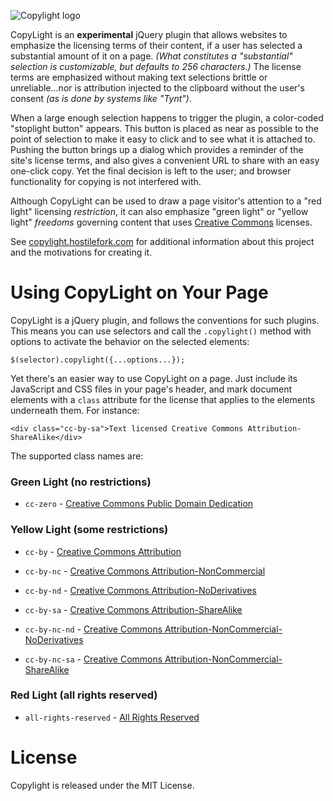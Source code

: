 ![Copylight logo](https://raw.github.com/hostilefork/copylight/master/copylight-logo.png)

CopyLight is an **experimental** jQuery plugin that allows websites to emphasize the licensing terms of their content, if a user has selected a substantial amount of it on a page.  *(What constitutes a "substantial" selection is customizable, but defaults to 256 characters.)*  The license terms are emphasized without making text selections brittle or unreliable...nor is attribution injected to the clipboard without the user's consent *(as is done by systems like "Tynt")*.

When a large enough selection happens to trigger the plugin, a color-coded "stoplight button" appears.  This button is placed as near as possible to the point of selection to make it easy to click and to see what it is attached to.  Pushing the button brings up a dialog which provides a reminder of the site's license terms, and also gives a convenient URL to share with an easy one-click copy.  Yet the final decision is left to the user; and browser functionality for copying is not interfered with.

Although CopyLight can be used to draw a page visitor's attention to a "red light" licensing *restriction*, it can also emphasize "green light" or "yellow light" *freedoms* governing content that uses [Creative Commons](http://http://creativecommons.org/) licenses.

See [copylight.hostilefork.com](http://copylight.hostilefork.com) for additional information about this project and the motivations for creating it.


# Using CopyLight on Your Page

CopyLight is a jQuery plugin, and follows the conventions for such plugins.  This means you can use selectors and call the `.copylight()` method with options to activate the behavior on the selected elements:

    $(selector).copylight({...options...});

Yet there's an easier way to use CopyLight on a page.  Just include its JavaScript and CSS files in your page's header, and mark document elements with a `class` attribute for the license that applies to the elements underneath them.  For instance:

	<div class="cc-by-sa">Text licensed Creative Commons Attribution-ShareAlike</div>

The supported class names are:

### Green Light (no restrictions)

* `cc-zero` - [Creative Commons Public Domain Dedication](https://creativecommons.org/publicdomain/zero/1.0/)

### Yellow Light (some restrictions)

* `cc-by` - [Creative Commons Attribution](http://creativecommons.org/licenses/by/4.0/)

* `cc-by-nc` - [Creative Commons Attribution-NonCommercial](http://creativecommons.org/licenses/by-nc/4.0/)

* `cc-by-nd` - [Creative Commons Attribution-NoDerivatives](http://creativecommons.org/licenses/by-nd/4.0/)

* `cc-by-sa` - [Creative Commons Attribution-ShareAlike](http://creativecommons.org/licenses/by-sa/4.0/)

* `cc-by-nc-nd` - [Creative Commons Attribution-NonCommercial-NoDerivatives](http://creativecommons.org/licenses/by-nc-nd/4.0/)

* `cc-by-nc-sa` - [Creative Commons Attribution-NonCommercial-ShareAlike](http://creativecommons.org/licenses/by-nc-sa/4.0/)

### Red Light (all rights reserved)

* `all-rights-reserved` - [All Rights Reserved](http://en.wikipedia.org/wiki/All_rights_reserved)


# License

Copylight is released under the MIT License.


